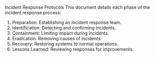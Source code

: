 Incident Response Protocols
This document details each phase of the incident response process:
1. Preparation: Establishing an incident response team.
2. Identification: Detecting and confirming incidents.
3. Containment: Limiting impact during incidents.
4. Eradication: Removing causes of incidents.
5. Recovery: Restoring systems to normal operations.
6. Lessons Learned: Reviewing responses for improvements.
